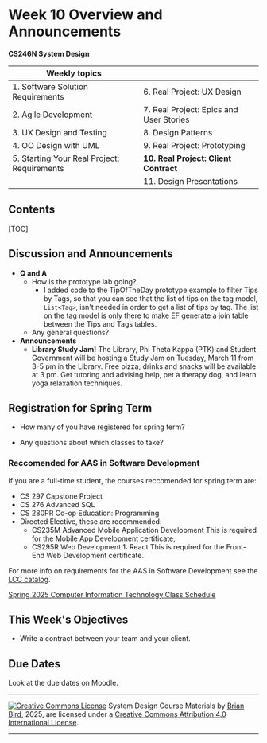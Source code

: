 <h1>Week 10 Overview and Announcements</h1>

**CS246N System Design**

| Weekly topics                               |                                         |
| ------------------------------------------- | --------------------------------------- |
| 1. Software Solution Requirements           | 6. Real Project: UX Design              |
| 2. Agile Development                        | 7. Real Project: Epics and User Stories |
| 3. UX Design and Testing                    | 8. Design Patterns                      |
| 4. OO Design with UML                       | 9. Real Project: Prototyping            |
| 5. Starting Your Real Project: Requirements | **10. Real Project: Client Contract**   |
|                                             | 11. Design Presentations                |

<h2>Contents</h2>

[TOC]

## Discussion and Announcements

- **Q and A**
  - How is the prototype lab going?
    - I added code to the TipOfTheDay prototype example to filter Tips by Tags, so that you can see that the list of tips on the tag model, `List<Tag>`,  isn't needed in order to get a list of tips by tag. The list on the tag model is only there to make EF generate a join table between the Tips and Tags tables.
  - Any general questions?
- **Announcements**
  - **Library Study Jam!**  The Library, Phi Theta Kappa (PTK) and Student Government will be hosting a Study Jam on Tuesday, March 11 from 3-5 pm in the Library. Free pizza, drinks and snacks will be available at 3 pm. Get tutoring and advising help, pet a therapy dog, and learn yoga relaxation techniques. 

## Registration for Spring Term

- How  many of you have registered for spring term?

- Any questions about which classes to take?

### Reccomended for AAS in Software Development

If you are a full-time student, the courses reccomended for spring term are:

- CS 297 Capstone Project
- CS 276 Advanced SQL
- CS 280PR Co-op Education: Programming
- Directed Elective, these are recommended:
  - CS235M Advanced Mobile Application Development 
    This is required for the Mobile App Development certificate,
  - CS295R Web Development 1: React 
    This is required for the Front-End Web Development certificate.

For more info on requirements for the AAS in Software Development see the [LCC catalog](https://lanecc.smartcatalogiq.com/en/2024-2025/lcc-catalog/programs-of-study/computer-information-technology/software-development-aas/).

[Spring 2025 Computer Information Technology Class Schedule](https://crater.lanecc.edu/banp/zwsktsc2.P_DispGroupSchd?chunk_in=C2550&term_in=202540&)



## This Week's Objectives

- Write a contract between your team and your client.

## Due Dates

Look at the due dates on Moodle.



------

[![Creative Commons License](https://i.creativecommons.org/l/by/4.0/88x31.png)](http://creativecommons.org/licenses/by/4.0/)
System Design Course Materials by [Brian Bird](https://profbird.dev), <time>2025</time>, are licensed under a [Creative Commons Attribution 4.0 International License](http://creativecommons.org/licenses/by/4.0/).

---

